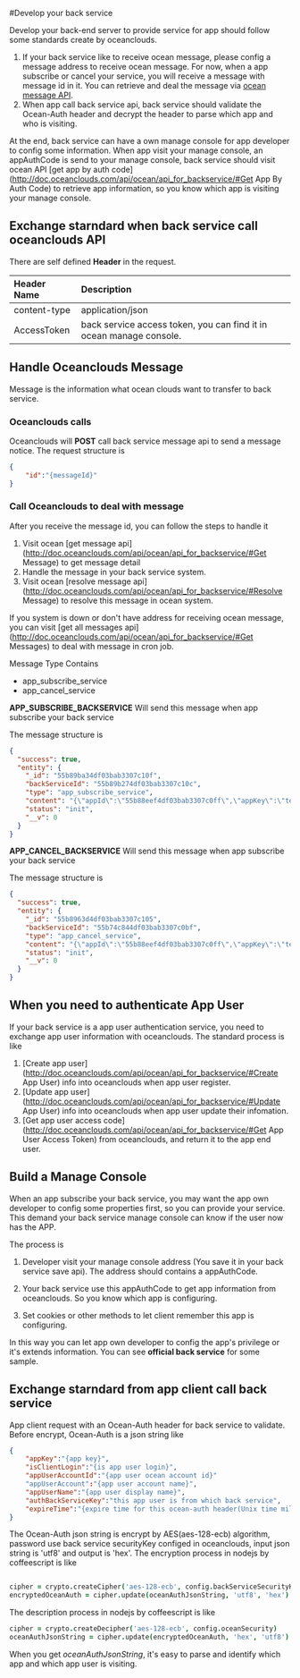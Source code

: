#Develop your back service

Develop your back-end server to provide service for app should follow some standards create by oceanclouds.

1. If your back service like to receive ocean message, please config a message address to receive ocean message. For now, when a app subscribe or cancel your service, you will receive a message with message id in it. You can retrieve and deal the message via [ocean message API](http://doc.oceanclouds.com/api/ocean/api_for_backservice/#message).
1. When app call back service api, back service should validate the Ocean-Auth header and decrypt the header to parse which app and who is visiting.

At the end, back service can have a own manage console for app developer to config some information. When app visit your manage console, an appAuthCode is send to your manage console, back service should visit ocean API [get app by auth code](http://doc.oceanclouds.com/api/ocean/api_for_backservice/#Get App By Auth Code) to retrieve app information, so you know which app is visiting your manage console.


## Exchange starndard when back service call oceanclouds API

There are self defined **Header** in the request.

|Header Name|Description|
|:-|:-|
|content-type|application/json|
|AccessToken|back service access token, you can find it in ocean manage console.|


## Handle Oceanclouds Message

Message is the information what ocean clouds want to transfer to back service.

### Oceanclouds calls
Oceanclouds will **POST** call back service message api to send a message notice. The request structure is  

```json
{
	"id":"{messageId}"
}
```

### Call Oceanclouds to deal with message

After you receive the message id, you can follow the steps to handle it
1. Visit ocean [get message api](http://doc.oceanclouds.com/api/ocean/api_for_backservice/#Get Message) to get message detail
1. Handle the message in your back service system.
1. Visit ocean [resolve message api](http://doc.oceanclouds.com/api/ocean/api_for_backservice/#Resolve Message) to resolve this message in ocean system. 

If you system is down or don't have address for receiving ocean message, you can visit [get all messages api](http://doc.oceanclouds.com/api/ocean/api_for_backservice/#Get Messages) to deal with message in cron job.


Message Type Contains
* app_subscribe_service
* app_cancel_service

**APP_SUBSCRIBE_BACKSERVICE**
Will send this message when app subscribe your back service

The message structure is 
```json
{
  "success": true,
  "entity": {
    "_id": "55b89ba34df03bab3307c10f",
    "backServiceId": "55b89b274df03bab3307c10c",
    "type": "app_subscribe_service",
    "content": "{\"appId\":\"55b88eef4df03bab3307c0ff\",\"appKey\":\"test_app\",\"appSubscriptionId\":\"55b89ba34df03bab3307c10e\"}",
    "status": "init",
    "__v": 0
  }
}
```

**APP_CANCEL_BACKSERVICE**
Will send this message when app subscribe your back service

The message structure is 
```json
{
  "success": true,
  "entity": {
    "_id": "55b8963d4df03bab3307c105",
    "backServiceId": "55b74c844df03bab3307c0bf",
    "type": "app_cancel_service",
    "content": "{\"appId\":\"55b88eef4df03bab3307c0ff\",\"appKey\":\"test_app\",\"appSubscriptionId\":\"55b89ba34df03bab3307c10e\"}",
    "status": "init",
    "__v": 0
  }
}
```

## When you need to authenticate App User
If your back service is a app user authentication service, you need to exchange app user information with oceanclouds. The standard process is like

1. [Create app user](http://doc.oceanclouds.com/api/ocean/api_for_backservice/#Create App User) info into oceanclouds when app user register.
1. [Update app user](http://doc.oceanclouds.com/api/ocean/api_for_backservice/#Update App User) info into oceanclouds when app user update their infomation.
1. [Get app user access code](http://doc.oceanclouds.com/api/ocean/api_for_backservice/#Get App User Access Token) from oceanclouds, and return it to the app end user.


## Build a Manage Console

When an app subscribe your back service, you may want the app own developer to config some properties first, so you can provide your service. This demand your back service manage console can know if the user now has the APP.

The process is

1. Developer visit your manage console address (You save it in your back service save api). The address should contains a appAuthCode.

1. Your back service use this appAuthCode to get app information from oceanclouds. So you know which app is configuring.

1. Set cookies or other methods to let client remember this app is configuring.

In this way you can let app own developer to config the app's privilege or it's extends information. You can see **official back service** for some sample.


## Exchange starndard from app client call back service

App client request with an Ocean-Auth header for back service to validate. Before encrypt, Ocean-Auth is a json string like

```json
{
	"appKey":"{app key}",
	"isClientLogin":"{is app user login}",
	"appUserAccountId":"{app user ocean account id}"
	"appUserAccount":"{app user account name}",
	"appUserName":"{app user display name}",
	"authBackServiceKey":"this app user is from which back service",
	"expireTime":"{expire time for this ocean-auth header(Unix time millisecond)}"
}
```

The Ocean-Auth json string is encrypt by AES(aes-128-ecb) algorithm, password use back service securityKey configed in oceanclouds, input json string is 'utf8' and output is 'hex'. The encryption process in nodejs by coffeescript is like

```coffee

cipher = crypto.createCipher('aes-128-ecb', config.backServiceSecurityKey)
encryptedOceanAuth = cipher.update(oceanAuthJsonString, 'utf8', 'hex') + cipher.final('hex')

```

The description process in nodejs by coffeescript is like

```coffee
cipher = crypto.createDecipher('aes-128-ecb', config.oceanSecurity)
oceanAuthJsonString = cipher.update(encryptedOceanAuth, 'hex', 'utf8') + cipher.final('utf8')
```

When you get *oceanAuthJsonString*, it's easy to parse and identify which app and which app user is visiting.


